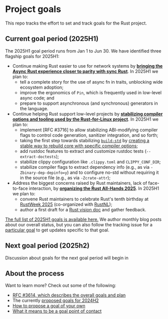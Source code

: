 # Project goals

This repo tracks the effort to set and track goals for the Rust project.

## Current goal period (2025H1)

The 2025H1 goal period runs from Jan 1 to Jun 30. We have identified three flagship goals for 2025H1:

* Continue making Rust easier to use for network systems by [**bringing the Async Rust experience closer to parity with sync Rust**](./async.md). In 2025H1 we plan to:
    * tell a complete story for the use of async fn in traits, unblocking wide ecosystem adoption;
    * improve the ergonomics of `Pin`, which is frequently used in low-level async code; and
    * prepare to support asynchronous (and synchronous) generators in the language.
* Continue helping Rust support low-level projects by [**stabilizing compiler options and tooling used by the Rust-for-Linux project**](./rfl.md). In 2025H1 we plan to:
    * implement [RFC #3716] to allow stabilizing ABI-modifying compiler flags to control code generation, sanitizer integration, and so forth;
    * taking the first step towards stabilizing [`build-std`](https://rust-lang.github.io/rust-project-goals/2025h1/https://doc.rust-lang.org/cargo/reference/unstable.html#build-std) by [creating a stable way to rebuild core with specific compiler options](./build-std.html);
    * add rustdoc features to extract and customize rustdoc tests (`--extract-doctests`);
    * stabilize clippy configuration like `.clippy.toml` and `CLIPPY_CONF_DIR`;
    * stabilize compiler flags to extract dependency info (e.g., as via `-Zbinary-dep-depinfo=y`) and to configure no-std without requiring it in the source file (e.g., as via `-Zcrate-attr`);
* Address the biggest concerns raised by Rust maintainers, lack of face-to-face interaction, by [**organizing the Rust All-Hands 2025**](./all-hands.md). In 2025H1 we plan to:
    * convene Rust maintainers to celebrate Rust's tenth birthday at [RustWeek 2025](https://2025.rustweek.org) (co-organized with [RustNL](https://2025.rustweek.org/about/));
    * author a first draft for a [Rust vision doc](./rust-vision-doc.md) and gather feedback.

[The full list of 2025H1 goals is available here.](./2025h1/goals.md) We author monthly blog posts about our overall status, but you can also follow the tracking issue for a [particular goal](./2025h1/goals.md) to get updates specific to that goal.

## Next goal period (2025h2)

Discussion about goals for the next goal period will begin in 

## About the process

Want to learn more? Check out some of the following:

* [RFC #3614, which describes the overall goals and plan](https://github.com/rust-lang/rfcs/blob/master/text/3614-project-goals.md)
* The currently [proposed goals for 2024H2](./2024h2/slate.md)
* [How to propose a goal of your own](./how_to/propose_a_goal.md)
* [What it means to be a goal point of contact](./about/owners.md)
